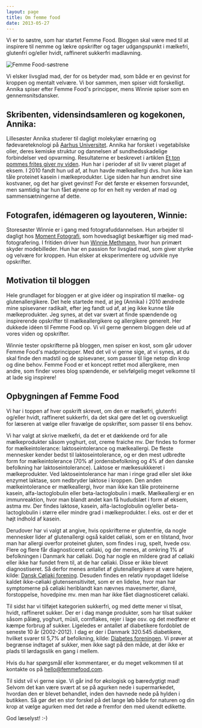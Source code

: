 ```yaml
---
layout: page
title: Om femme food
date: 2013-05-27
---
```


Vi er to søstre, som har startet Femme Food. Bloggen skal være med til at
inspirere til nemme og lækre opskrifter og tager udgangspunkt i mælkefri,
glutenfri og/eller hvidt, raffineret sukkerfri madlavning.

![Femme Food-søstrene](http://farm6.staticflickr.com/5530/12658491565_300624bcdb.jpg)

Vi elsker livsglad mad, der for os betyder mad, som både er en gevinst for
kroppen og mentalt velvære. Vi bor sammen, men spiser vidt forskelligt. Annika
spiser efter Femme Food's principper, mens Winnie spiser som en gennemsnitsdansker.

## Skribenten, vidensindsamleren og kogekonen, Annika:
Lillesøster Annika studerer til dagligt molekylær ernæring og fødevareteknologi
på [Aarhus
Universitet](http://kandidat.au.dk/molekylaer-ernaering-og-foedevareteknologi/).
Annika har forsket i vegetabilske olier, deres kemiske struktur og dannelsen af
sundhedsskadelige forbindelser ved opvarming. Resultaterne er beskrevet i
artiklen [Et ton pommes frites giver ny
viden](http://eng.au.dk/aktuelt/nyheder/vis/artikel/et-ton-pommes-frites-giver-ny-viden/).
Hun har i perioder af sit liv været plaget af
eksem. I 2010 fandt hun ud af, at hun havde mælkeallergi dvs. hun ikke kan tåle
proteinet kasein i mælkeprodukter. Lige siden har hun ændret sine kostvaner, og
det har givet gevinst! For det første er eksemen forsvundet, men samtidig har
hun fået øjnene op for en helt ny verden af mad og sammensætningerne af dette.

## Fotografen, idémageren og layouteren, Winnie:
Storesøster Winnie er i gang med fotografuddannelsen. Hun arbejder til dagligt
hos [Moment Fotografi](http://momentfotografi.dk/), som hovedsagligt beskæftiger
sig med mad-fotografering. I fritiden driver hun [Winnie
Methmann](http://www.winniemethmann.com/), hvor hun primært skyder modebilleder.
Hun har en passion for livsglad mad, som giver styrke og velvære for kroppen.
Hun elsker at eksperimentere og udvikle nye opskrifter.



## Motivation til bloggen
Hele grundlaget for bloggen er at give idéer og inspiration til mælke- og
glutenallergikere. Det hele startede med, at jeg (Annika) i 2010 ændrede mine
spisevaner radikalt, efter jeg fandt ud af, at jeg ikke kunne tåle
mælkeprodukter. Jeg synes, at det var svært at finde spændende og inspirerende
opskrifter til mælkeallergikere og allergikere generelt. Her dukkede idéen til
Femme Food op. Vi vil gerne gennem bloggen dele ud af vores viden og opskrifter.

Winnie tester opskrifterne på bloggen, men spiser en kost, som går udover Femme
Food's madprincipper.  Med det vil vi gerne sige, at vi synes, at du skal finde
den madstil og de spisevaner, som passer til lige netop din krop og dine behov.
Femme Food er et koncept rettet mod allergikere, men andre, som finder vores
blog spændende, er selvfølgelig meget velkomne til at lade sig inspirere!





## Opbygningen af Femme Food

Vi har i toppen af hver opskrift skrevet, om den er mælkefri, glutenfri
og/eller hvidt, raffineret sukkerfri, da det skal gøre det let og overskueligt for læseren at vælge
eller fravælge de opskrifter, som passer til ens behov.

Vi har valgt at skrive mælkefri, da det er et dækkende ord for alle mælkeprodukter såsom yoghurt, ost, creme fraiche mv. Der findes to former for mælkeintolerance: laktoseintolerance og mælkeallergi.  De fleste mennesker kender bedst til
laktoseintolerance, og er den mest udbredte form for mælkeintolerance (70% af
jordensbefolkning og 4% af den danske befolkning har
laktoseintolerance). Laktose er mælkesukkkeret i
mælkeprodukter. Ved laktoseintolerance har man i ringe grad eller slet ikke enzymet laktase, som nedbryder laktose i kroppen.
Den anden mælkeintolerance er mælkeallergi, hvor man ikke kan tåle proteinerne kasein, alfa-lactoglobulin eller beta-lactoglobulin i mælk. Mælkeallergi er en immunreaktion, hvor man blandt andet kan få hududslæt i form af eksem, astma mv.
Der findes laktose, kasein, alfa-lactoglobulin og/eller beta-lactoglobulin i større eller mindre grad i mælkeprodukter. I eks. ost er der et højt indhold af kasein.

Derudover har vi valgt at angive, hvis opskrifterne er glutenfrie, da nogle
mennesker lider af glutenallergi også kaldet cøliaki, som er en tilstand, hvor man har allergi overfor
proteinet gluten, som findes i rug, spelt, hvede osv. 
Flere og flere får diagnosticeret cøliaki, og der menes, at omkring 1% af
befolkningen i Danmark har cøliaki. Dog har nogle en mildere grad af cøliaki
eller ikke har fundet frem til, at de har cøliaki. Disse er ikke blevet
diagnostiseret. Så derfor menes antallet af glutenallergikere at være højere,
kilde: [Dansk Cøliaki forening](http://www.coeliaki.dk/dk/).
Desuden findes en relativ nyopdaget lidelse kaldet ikke-cøliaki glutensensitivitet, som er en lidelse, hvor man har symptomerne på cøliaki heriblandt kan nævnes mavesmerter, diarré, forstoppelse, hovedpine mv. men man har ikke fået diagnosticeret cøliaki. 


Til sidst har vi tilføjet kategorien sukkerfri, og med dette mener vi tilsat, hvidt,
raffineret sukker. Der er i dag mange produkter, som har tilsat sukker såsom
pålæg, yoghurt, müsli, cornflakes, rejer i lage osv. og det
medfører et kæmpe forbrug af sukker. Ligeledes er antallet af diabetikere
fordoblet de seneste 10 år (2002-2012). I dag er der i Danmark 320.545
diabetikere, hvilket svarer til 5,7% af befolkning, kilde: [Diabetes
foreningen](http://diabetes.dk/presse/diabetes-i-tal/diabetes-i-danmark.aspx).
Vi prøver at begrænse indtaget af sukker,
men ikke sagt på den måde, at der ikke er plads til lørdagsslik en gang i
mellem.

Hvis du har spørgsmål eller kommentarer, er du meget velkommen til at kontakte os
på hello@femmefood.com.

Til sidst vil vi gerne sige. Vi går ind for økologisk og bæredygtigt mad! Selvom det kan
være svært at se på agurken nede i supermarkedet, hvordan den er blevet
behandlet, inden den havnede nede på hylden i butikken. Så gør det en stor
forskel på det lange løb både for naturen og din krop at vælge agurken med det
røde ø fremfor den med ukendt edikette.


God læselyst! :-)
